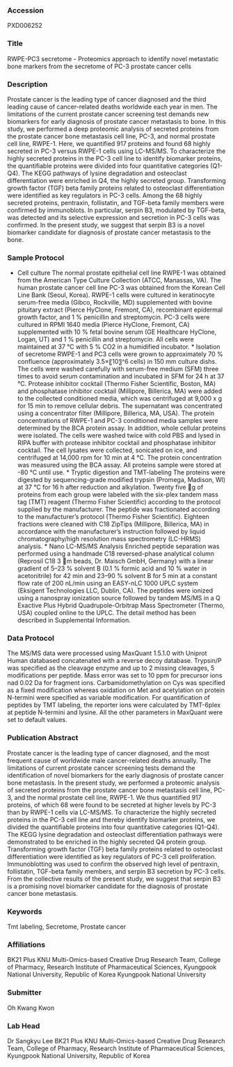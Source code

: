 ### Accession
PXD006252

### Title
RWPE-PC3 secretome -  Proteomics approach to identify novel metastatic bone markers from the secretome of PC-3 prostate cancer cells

### Description
Prostate cancer is the leading type of cancer diagnosed and the third leading cause of cancer-related deaths worldwide each year in men. The limitations of the current prostate cancer screening test demands new biomarkers for early diagnosis of prostate cancer metastasis to bone. In this study, we performed a deep proteomic analysis of secreted proteins from the prostate cancer bone metastasis cell line, PC-3, and normal prostate cell line, RWPE-1. Here, we quantified 917 proteins and found 68 highly secreted in PC-3 versus RWPE-1 cells using LC-MS/MS. To characterize the highly secreted proteins in the PC-3 cell line to identify biomarker proteins, the quantifiable proteins were divided into four quantitative categories (Q1-Q4). The KEGG pathways of lysine degradation and osteoclast differentiation were enriched in Q4, the highly secreted group. Transforming growth factor (TGF) beta family proteins related to osteoclast differentiation were identified as key regulators in PC-3 cells. Among the 68 highly secreted proteins, pentraxin, follistatin, and TGF-beta family members were confirmed by immunoblots. In particular, serpin B3, modulated by TGF-beta, was detected and its selective expression and secretion in PC-3 cells was confirmed. In the present study, we suggest that serpin B3 is a novel biomarker candidate for diagnosis of prostate cancer metastasis to the bone.

### Sample Protocol
* Cell culture The normal prostate epithelial cell line RWPE-1 was obtained from the American Type Culture Collection (ATCC, Manassas, VA). The human prostate cancer cell line PC-3 was obtained from the Korean Cell Line Bank (Seoul, Korea). RWPE-1 cells were cultured in keratinocyte serum-free media (Gibco, Rockville, MD) supplemented with bovine pituitary extract (Pierce HyClone, Fremont, CA), recombinant epidermal growth factor, and 1 % penicillin and streptomycin. PC-3 cells were cultured in RPMI 1640 media (Pierce HyClone, Fremont, CA) supplemented with 10 % fetal bovine serum (GE Healthcare HyClone, Logan, UT) and 1 % penicillin and streptomycin. All cells were maintained at 37 °C with 5 % CO2 in a humidified incubator.  * Isolation of secretome RWPE-1 and PC3 cells were grown to approximately 70 % confluence (approximately 3.5×〖10〗^6 cells) in 150 mm culture dishs. The cells were washed carefully with serum-free medium (SFM) three times to avoid serum contamination and incubated in SFM for 24 h at 37 °C. Protease inhibitor cocktail (Thermo Fisher Scientific, Boston, MA) and phosphatase inhibitor cocktail (Millipore, Billerica, MA) were added to the collected conditioned media, which was centrifuged at 9,000 x g for 15 min to remove cellular debris. The supernatant was concentrated using a concentrator filter (Millipore, Billerica, MA, USA). The protein concentrations of RWPE-1 and PC-3 conditioned media samples were determined by the BCA protein assay. In addition, whole cellular proteins were isolated. The cells were washed twice with cold PBS and lysed in RIPA buffer with protease inhibitor cocktail and phosphatase inhibitor cocktail. The cell lysates were collected, sonicated on ice, and centrifuged at 14,000 rpm for 10 min at 4 °C. The protein concentration was measured using the BCA assay. All proteins sample were stored at -80 °C until use.  * Tryptic digestion and TMT-labeling The proteins were digested by sequencing-grade modified trypsin (Promega, Madison, Wl) at 37 °C for 16 h after reduction and alkylation. Twenty five g of proteins from each group were labeled with the six-plex tandem mass tag (TMT) reagent (Thermo Fisher Scientific) according to the protocol supplied by the manufacturer. The peptide was fractionated according to the manufacturer’s protocol (Thermo Fisher Scientific). Eighteen fractions were cleaned with C18 ZipTips (Millipore, Billerica, MA) in accordance with the manufacturer’s instruction followed by liquid chromatography/high resolution mass spectrometry (LC-HRMS) analysis.   * Nano LC-MS/MS Analysis  Enriched peptide separation was performed using a handmade C18 reversed-phase analytical column (Reprosil C18 3 m beads, Dr. Maisch GmbH, Germany) with a linear gradient of 5–23 % solvent B (0.1 % formic acid and 10 % water in acetonitrile) for 42 min and 23–90 % solvent B for 5 min at a constant flow rate of 200 nL/min using an EASY-nLC 1000 UPLC system (Eksigent Technologies LLC, Dublin, CA). The peptides were ionized using a nanospray ionization source followed by tandem MS/MS in a Q Exactive Plus Hybrid Quadrupole-Orbitrap Mass Spectrometer (Thermo, USA) coupled online to the UPLC. The detail method has been described in Supplemental Information.

### Data Protocol
The MS/MS data were processed using MaxQuant 1.5.1.0 with Uniprot Human databased concatenated with a reverse decoy database. Trypsin/P was specified as the cleavage enzyme and up to 2 missing cleavages, 5 modifications per peptide. Mass error was set to 10 ppm for precursor ions nad 0.02 Da for fragment ions. Carbamidomethylation on Cys was specified as a fixed modification whereas oxidation on Met and acetylation on protein N-termini were specified as variable modification. For quantification of peptides by TMT labeling, the reporter ions were calculated by TMT-6plex at peptide N-termini and lysine. All the other parameters in MaxQuant were set to default values.

### Publication Abstract
Prostate cancer is the leading type of cancer diagnosed, and the most frequent cause of worldwide male cancer-related deaths annually. The limitations of current prostate cancer screening tests demand the identification of novel biomarkers for the early diagnosis of prostate cancer bone metastasis. In the present study, we performed a proteomic analysis of secreted proteins from the prostate cancer bone metastasis cell line, PC-3, and the normal prostate cell line, RWPE-1. We thus quantified 917 proteins, of which 68 were found to be secreted at higher levels by PC-3 than by RWPE-1 cells via LC-MS/MS. To characterize the highly secreted proteins in the PC-3 cell line and thereby identify biomarker proteins, we divided the quantifiable proteins into four quantitative categories (Q1-Q4). The KEGG lysine degradation and osteoclast differentiation pathways were demonstrated to be enriched in the highly secreted Q4 protein group. Transforming growth factor (TGF) beta family proteins related to osteoclast differentiation were identified as key regulators of PC-3 cell proliferation. Immunoblotting was used to confirm the observed high level of pentraxin, follistatin, TGF-beta family members, and serpin B3 secretion by PC-3 cells. From the collective results of the present study, we suggest that serpin B3 is a promising novel biomarker candidate for the diagnosis of prostate cancer bone metastasis.

### Keywords
Tmt labeling, Secretome, Prostate cancer

### Affiliations
BK21 Plus KNU Multi-Omics-based Creative Drug Research Team, College of Pharmacy, Research Institute of Pharmaceutical Sciences, Kyungpook National University, Republic of Korea
Kyungpook National University

### Submitter
Oh Kwang Kwon

### Lab Head
Dr Sangkyu Lee
BK21 Plus KNU Multi-Omics-based Creative Drug Research Team, College of Pharmacy, Research Institute of Pharmaceutical Sciences, Kyungpook National University, Republic of Korea


